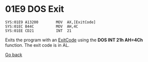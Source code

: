 # 01E9 DOS Exit

```
SYS:01E9 A13200        MOV	AX,[ExitCode]
SYS:01EC B44C          MOV	AH,4C
SYS:01EE CD21          INT	21
```

Exits the program with an [ExitCode](DATA.md) using the **DOS INT 21h AH=4Ch** function. The exit code is in AL.

[Go back](../README.md)